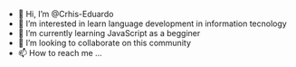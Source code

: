 - 👋 Hi, I’m @Crhis-Eduardo
- 👀 I’m interested in learn language development in information tecnology
- 🌱 I’m currently learning JavaScript as a begginer
- 💞️ I’m looking to collaborate on this community
- 📫 How to reach me ...

<!---
Crhis-Eduardo/Crhis-Eduardo is a ✨ special ✨ repository because its `README.md` (this file) appears on your GitHub profile.
You can click the Preview link to take a look at your changes.
--->
